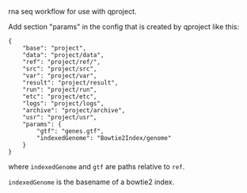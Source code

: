 rna seq workflow for use with qproject.

Add section "params" in the config that is created by qproject like this:

```
{
    "base": "project",
    "data": "project/data",
    "ref": "project/ref/",
    "src": "project/src",
    "var": "project/var",
    "result": "project/result",
    "run": "project/run",
    "etc": "project/etc",
    "logs": "project/logs",
    "archive": "project/archive",
    "usr": "project/usr",
    "params": {
        "gtf": "genes.gtf",
        "indexedGenome": "Bowtie2Index/genome"
    }
}
```

where `indexedGenome` and `gtf` are paths relative to `ref`.

`indexedGenome` is the basename of a bowtie2 index.
